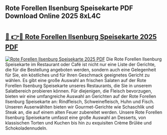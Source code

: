 ## Rote Forellen Ilsenburg Speisekarte PDF Download Online 2025 8xL4C

# <h2><a href="http://gc8vos.nevu.top/?p=Rote+Forellen+Ilsenburg+Speisekarte">🔗 👉🔴 Rote Forellen Ilsenburg Speisekarte 2025 PDF</a></h2>

[![Rote Forellen Ilsenburg Speisekarte 2025 PDF](https://i.imgur.com/dBaPXMq.png)](http://gc8vos.nevu.top/?p=Rote+Forellen+Ilsenburg+Speisekarte)
Die Rote Forellen Ilsenburg Speisekarte im Restaurant oder Café ist nicht nur eine Liste der Gerichte, die für die Bestellung angeboten werden, sondern auch eine Gelegenheit für Sie, ein köstliches und für Ihren Geschmack geeignetes Gericht zu wählen. Es gibt eine große Auswahl an frischen Salaten auf der Rote Forellen Ilsenburg Speisekarte unseres Restaurants, die Sie in unserem Salatbereich probieren können. Für diejenigen, die Fleisch bevorzugen, bieten wir eine umfangreiche Auswahl an Gerichten auf der Rote Forellen Ilsenburg Speisekarte an: Rindfleisch, Schweinefleisch, Huhn und Fisch. Unseren Auserwählten bieten wir Gourmet-Gerichte wie Schaschlik und Steak an, die auf einem alten Feuer zubereitet werden. Unsere Rote Forellen Ilsenburg Speisekarte umfasst eine große Auswahl an Desserts, von klassischen Torten und Kuchen bis hin zu exquisiten Crème Brûlée und Schokoladennudeln.
